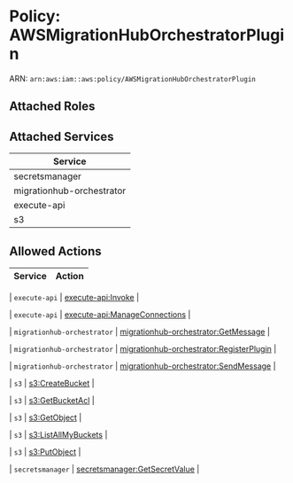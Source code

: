 # Policy: AWSMigrationHubOrchestratorPlugin

ARN: `arn:aws:iam::aws:policy/AWSMigrationHubOrchestratorPlugin`

## Attached Roles

## Attached Services

| Service |
|---------|
| secretsmanager |
| migrationhub-orchestrator |
| execute-api |
| s3 |

## Allowed Actions

| Service | Action |
|:-------:|--------|

| `execute-api` | [execute-api:Invoke](../actions.md#execute-api:invoke) |

| `execute-api` | [execute-api:ManageConnections](../actions.md#execute-api:manageconnections) |

| `migrationhub-orchestrator` | [migrationhub-orchestrator:GetMessage](../actions.md#migrationhub-orchestrator:getmessage) |

| `migrationhub-orchestrator` | [migrationhub-orchestrator:RegisterPlugin](../actions.md#migrationhub-orchestrator:registerplugin) |

| `migrationhub-orchestrator` | [migrationhub-orchestrator:SendMessage](../actions.md#migrationhub-orchestrator:sendmessage) |

| `s3` | [s3:CreateBucket](../actions.md#s3:createbucket) |

| `s3` | [s3:GetBucketAcl](../actions.md#s3:getbucketacl) |

| `s3` | [s3:GetObject](../actions.md#s3:getobject) |

| `s3` | [s3:ListAllMyBuckets](../actions.md#s3:listallmybuckets) |

| `s3` | [s3:PutObject](../actions.md#s3:putobject) |

| `secretsmanager` | [secretsmanager:GetSecretValue](../actions.md#secretsmanager:getsecretvalue) |
